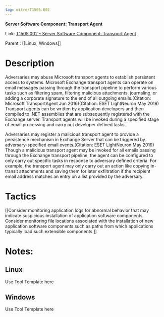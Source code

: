 ```yaml
---
tag: mitre/T1505.002
---
```


**Server Software Component: Transport Agent**

Link: [T1505.002 - Server Software Component: Transport Agent](https://attack.mitre.org/techniques/T1505/002)

Parent : [[Linux, Windows]]


# Description

Adversaries may abuse Microsoft transport agents to establish persistent access to systems. Microsoft Exchange transport agents can operate on email messages passing through the transport pipeline to perform various tasks such as filtering spam, filtering malicious attachments, journaling, or adding a corporate signature to the end of all outgoing emails.(Citation: Microsoft TransportAgent Jun 2016)(Citation: ESET LightNeuron May 2019) Transport agents can be written by application developers and then compiled to .NET assemblies that are subsequently registered with the Exchange server. Transport agents will be invoked during a specified stage of email processing and carry out developer defined tasks. 

Adversaries may register a malicious transport agent to provide a persistence mechanism in Exchange Server that can be triggered by adversary-specified email events.(Citation: ESET LightNeuron May 2019) Though a malicious transport agent may be invoked for all emails passing through the Exchange transport pipeline, the agent can be configured to only carry out specific tasks in response to adversary defined criteria. For example, the transport agent may only carry out an action like copying in-transit attachments and saving them for later exfiltration if the recipient email address matches an entry on a list provided by the adversary. 

# Tactics


[[Consider monitoring application logs for abnormal behavior that may indicate suspicious installation of application software components. Consider monitoring file locations associated with the installation of new application software components such as paths from which applications typically load such extensible components.]]


# Notes:

## Linux

Use Tool Template here

## Windows

Use Tool Template here